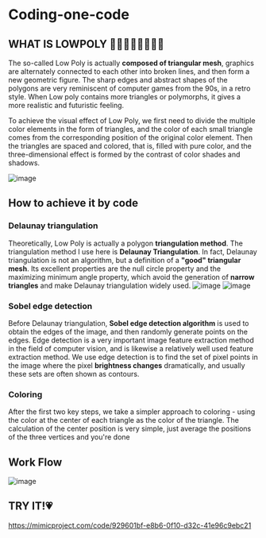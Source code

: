 # Coding-one-code

## WHAT IS LOWPOLY 🧡💛💚💙💜🖤🤍🤎

The so-called Low Poly is actually **composed of triangular mesh**, graphics are alternately connected to each other into broken lines, and then form a new geometric figure. The sharp edges and abstract shapes of the polygons are very reminiscent of computer games from the 90s, in a retro style. When Low poly contains more triangles or polymorphs, it gives a more realistic and futuristic feeling.

To achieve the visual effect of Low Poly, we first need to divide the multiple color elements in the form of triangles, and the color of each small triangle comes from the corresponding position of the original color element. Then the triangles are spaced and colored, that is, filled with pure color, and the three-dimensional effect is formed by the contrast of color shades and shadows.

![image](https://github.com/YuchenTan777/Codingone-Projectcode/blob/main/picture/pic%201.png)

## How to achieve it by code

### Delaunay triangulation
Theoretically, Low Poly is actually a polygon **triangulation method**. The triangulation method I use here is **Delaunay Triangulation**.
In fact, Delaunay triangulation is not an algorithm, but a definition of a **"good" triangular mesh**. Its excellent properties are the null circle property and the maximizing minimum angle property, which avoid the generation of **narrow triangles** and make Delaunay triangulation widely used.
![image](https://github.com/YuchenTan777/Codingone-Projectcode/blob/main/picture/del_tri.gif)
![image](https://github.com/YuchenTan777/Codingone-Projectcode/blob/main/picture/720px-Delaunay_Triangulation_(100_Points).svg.png)

### Sobel edge detection
Before Delaunay triangulation, **Sobel edge detection algorithm** is used to obtain the edges of the image, and then randomly generate points on the edges. 
Edge detection is a very important image feature extraction method in the field of computer vision, and is likewise a relatively well used feature extraction method. We use edge detection is to find the set of pixel points in the image where the pixel **brightness changes** dramatically, and usually these sets are often shown as contours.

### Coloring
After the first two key steps, we take a simpler approach to coloring - using the color at the center of each triangle as the color of the triangle. The calculation of the center position is very simple, just average the positions of the three vertices and you're done

## Work Flow
![image](https://github.com/YuchenTan777/Codingone-Projectcode/blob/main/picture/flow.jpg)

## TRY IT!💗
https://mimicproject.com/code/929601bf-e8b6-0f10-d32c-41e96c9ebc21
